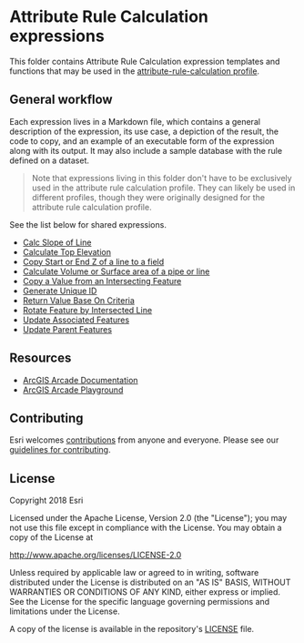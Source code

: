 # Attribute Rule Calculation expressions

This folder contains Attribute Rule Calculation expression templates and functions that may be used in the [attribute-rule-calculation profile](https://developers.arcgis.com/arcade/guide/profiles/#attribute-rule-calculation).

## General workflow

Each expression lives in a Markdown file, which contains a general description of the expression, its use case, a depiction of the result, the code to copy, and an example of an executable form of the expression along with its output. It may also include a sample database with the rule defined on a dataset.

> Note that expressions living in this folder don't have to be exclusively used in the attribute rule calculation profile. They can likely be used in different profiles, though they were originally designed for the attribute rule calculation profile.

See the list below for shared expressions.

- [Calc Slope of Line](./CalcSlopeOfLine.md)
- [Calculate Top Elevation](./CalculateTopElevation.md)
- [Copy Start or End Z of a line to a field](./CopyStartEndZtoField.md)
- [Calculate Volume or Surface area of a pipe or line](./CalcVolumeSurfaceAreaPipe.md)
- [Copy a Value from an Intersecting Feature](./CopyValueIntersectingFeature.md)
- [Generate Unique ID](./GenerateID.md)
- [Return Value Base On Criteria](./ReturnValueBaseOnCriteria.md)
- [Rotate Feature by Intersected Line](./RotateFeatureByIntersectedLine.md)
- [Update Associated Features](./UpdateAssociatedFeatures.md)
- [Update Parent Features](./UpdateParentFeature.md)


## Resources

* [ArcGIS Arcade Documentation](https://developers.arcgis.com/arcade/)
* [ArcGIS Arcade Playground](https://developers.arcgis.com/arcade/playground/)

## Contributing

Esri welcomes [contributions](CONTRIBUTING.md) from anyone and everyone. Please see our [guidelines for contributing](https://github.com/esri/contributing).

## License

Copyright 2018 Esri

Licensed under the Apache License, Version 2.0 (the "License");
you may not use this file except in compliance with the License.
You may obtain a copy of the License at

   http://www.apache.org/licenses/LICENSE-2.0

Unless required by applicable law or agreed to in writing, software
distributed under the License is distributed on an "AS IS" BASIS,
WITHOUT WARRANTIES OR CONDITIONS OF ANY KIND, either express or implied.
See the License for the specific language governing permissions and
limitations under the License.

A copy of the license is available in the repository's [LICENSE](LICENSE) file.
